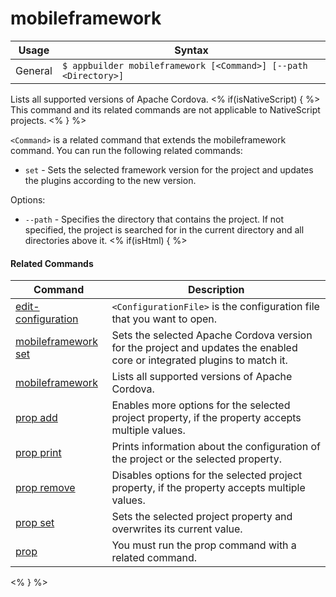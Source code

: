 mobileframework
==========

Usage | Syntax
------|-------
General | `$ appbuilder mobileframework [<Command>] [--path <Directory>]`

Lists all supported versions of Apache Cordova.
<% if(isNativeScript)  { %>
This command and its related commands are not applicable to NativeScript projects.
<% } %>

`<Command>` is a related command that extends the mobileframework command. You can run the following related commands:
* `set` - Sets the selected framework version for the project and updates the plugins according to the new version.

Options:
* `--path` - Specifies the directory that contains the project. If not specified, the project is searched for in the current directory and all directories above it.
<% if(isHtml) { %> 

#### Related Commands

Command | Description
----------|----------
[edit-configuration](edit-configuration.html) | `<ConfigurationFile>` is the configuration file that you want to open.
[mobileframework set](mobileframework-set.html) | Sets the selected Apache Cordova version for the project and updates the enabled core or integrated plugins to match it.
[mobileframework](mobileframework.html) | Lists all supported versions of Apache Cordova.
[prop add](prop-add.html) | Enables more options for the selected project property, if the property accepts multiple values.
[prop print](prop-print.html) | Prints information about the configuration of the project or the selected property.
[prop remove](prop-remove.html) | Disables options for the selected project property, if the property accepts multiple values.
[prop set](prop-set.html) | Sets the selected project property and overwrites its current value.
[prop](prop.html) | You must run the prop command with a related command.
<% } %>
